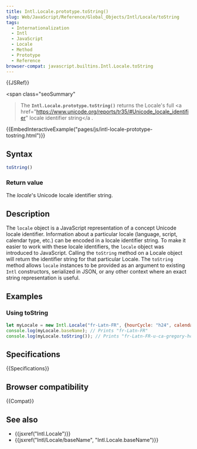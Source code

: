 ```yaml
---
title: Intl.Locale.prototype.toString()
slug: Web/JavaScript/Reference/Global_Objects/Intl/Locale/toString
tags:
  - Internationalization
  - Intl
  - JavaScript
  - Locale
  - Method
  - Prototype
  - Reference
browser-compat: javascript.builtins.Intl.Locale.toString
---
```

{{JSRef}}

\<span class="seoSummary"

> The <strong><code>Intl.Locale.prototype.toString()</code></strong> returns the
> Locale's full \<a
> href="https://www.unicode.org/reports/tr35/#Unicode_locale_identifier" locale
> identifier string\</a .</span>

{{EmbedInteractiveExample("pages/js/intl-locale-prototype-tostring.html")}}

<!-- The source for this interactive example is stored in a GitHub repository. If you'd like to contribute to the interactive examples project, please clone https://github.com/mdn/interactive-examples and send us a pull request. -->

## Syntax

```js
toString()
```

### Return value

The *locale*'s Unicode locale identifier string.

## Description

The `locale` object is a JavaScript representation of a concept Unicode locale
identifier. Information about a particular locale (language, script, calendar
type, etc.) can be encoded in a locale identifier string. To make it easier to
work with these locale identifiers, the `locale` object was introduced to
JavaScript. Calling the `toString` method on a Locale object will return the
identifier string for that particular Locale. The `toString` method allows
`locale` instances to be provided as an argument to existing `Intl`
constructors, serialized in JSON, or any other context where an exact string
representation is useful.

## Examples

### Using toString

```js
let myLocale = new Intl.Locale("fr-Latn-FR", {hourCycle: "h24", calendar: "gregory"});
console.log(myLocale.baseName); // Prints "fr-Latn-FR"
console.log(myLocale.toString()); // Prints "fr-Latn-FR-u-ca-gregory-hc-h24"
```

## Specifications

{{Specifications}}

## Browser compatibility

{{Compat}}

## See also

*   {{jsxref("Intl.Locale")}}
*   {{jsxref("Intl/Locale/baseName", "Intl.Locale.baseName")}}
